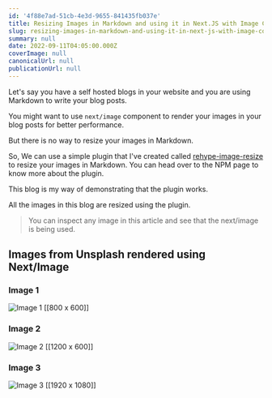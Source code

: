 ```yaml
---
id: '4f88e7ad-51cb-4e3d-9655-841435fb037e'
title: Resizing Images in Markdown and using it in Next.JS with Image Component.
slug: resizing-images-in-markdown-and-using-it-in-next-js-with-image-component
summary: null
date: 2022-09-11T04:05:00.000Z
coverImage: null
canonicalUrl: null
publicationUrl: null
---
```


Let's say you have a self hosted blogs in your website and you are using
Markdown to write your blog posts.

You might want to use `next/image` component to render your images in your blog
posts for better performance.

But there is no way to resize your images in Markdown.

So, We can use a simple plugin that I've created called
[rehype-image-resize](https://npmjs.com/package/rehype-image-resize) to resize
your images in Markdown. You can head over to the NPM page to know more about
the plugin.

This blog is my way of demonstrating that the plugin works.

All the images in this blog are resized using the plugin.

> You can inspect any image in this article and see that the next/image is being
> used.

## Images from Unsplash rendered using Next/Image

### Image 1

![Image 1 [[800 x 600]]](https://source.unsplash.com/random/800x600)

### Image 2

![Image 2 [[1200 x 600]]](https://source.unsplash.com/random)

### Image 3

![Image 3 [[1920 x 1080]]](https://source.unsplash.com/random/1920x1080)
